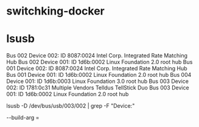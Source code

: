 # switchking-docker

# lsusb
Bus 002 Device 002: ID 8087:0024 Intel Corp. Integrated Rate Matching Hub
Bus 002 Device 001: ID 1d6b:0002 Linux Foundation 2.0 root hub
Bus 001 Device 002: ID 8087:0024 Intel Corp. Integrated Rate Matching Hub
Bus 001 Device 001: ID 1d6b:0002 Linux Foundation 2.0 root hub
Bus 004 Device 001: ID 1d6b:0003 Linux Foundation 3.0 root hub
Bus 003 Device 002: ID 1781:0c31 Multiple Vendors Telldus TellStick Duo
Bus 003 Device 001: ID 1d6b:0002 Linux Foundation 2.0 root hub




lsusb -D /dev/bus/usb/003/002 | grep -F "Device:"




--build-arg <varname>=<value>
